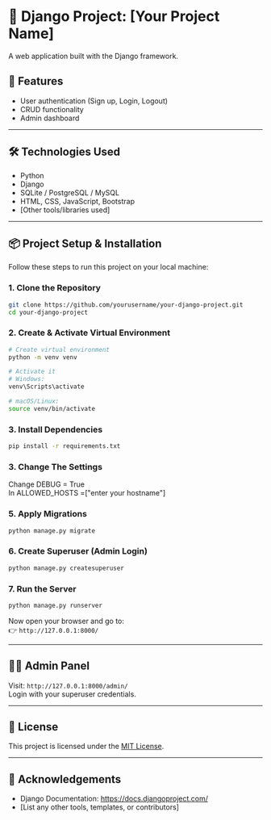# 📘 Django Project: [Your Project Name]

A web application built with the Django framework.

## 🚀 Features

- User authentication (Sign up, Login, Logout)
- CRUD functionality
- Admin dashboard

---

## 🛠️ Technologies Used

- Python
- Django
- SQLite / PostgreSQL / MySQL
- HTML, CSS, JavaScript, Bootstrap
- [Other tools/libraries used]

---

## 📦 Project Setup & Installation

Follow these steps to run this project on your local machine:

### 1. Clone the Repository

```bash
git clone https://github.com/yourusername/your-django-project.git
cd your-django-project
```

### 2. Create & Activate Virtual Environment

```bash
# Create virtual environment
python -m venv venv

# Activate it
# Windows:
venv\Scripts\activate

# macOS/Linux:
source venv/bin/activate
```

### 3. Install Dependencies

```bash
pip install -r requirements.txt
```

### 3. Change The Settings

Change DEBUG = True
<br>
In ALLOWED_HOSTS =["enter your hostname"]

### 5. Apply Migrations

```bash
python manage.py migrate
```

### 6. Create Superuser (Admin Login)

```bash
python manage.py createsuperuser
```

### 7. Run the Server

```bash
python manage.py runserver
```

Now open your browser and go to:  
👉 `http://127.0.0.1:8000/`

---

## 👨‍💻 Admin Panel

Visit: `http://127.0.0.1:8000/admin/`  
Login with your superuser credentials.

---

## 📄 License

This project is licensed under the [MIT License](LICENSE).

---

## 🙌 Acknowledgements

- Django Documentation: https://docs.djangoproject.com/
- [List any other tools, templates, or contributors]
